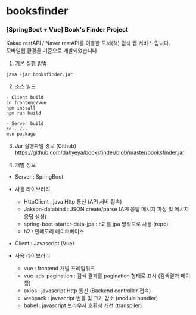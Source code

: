 # booksfinder
### [SpringBoot + Vue] Book's Finder Project
Kakao restAPI / Naver restAPI를 이용한 도서(책) 검색 웹 서비스 입니다.  
모바일웹 환경을 기준으로 개발되었습니다.

1. 기본 실행 방법  
```
java -jar booksfinder.jar
```
2. 소스 빌드  
```
- Client build
cd frontend/vue 
npm install
npm run build

- Server build
cd ../..
mvn package
```
3. Jar 실행파일 경로 (Github)
https://github.com/dahyeya/booksfinder/blob/master/booksfinder.jar

4. 개발 정보
- Server : SpringBoot
- 사용 라이브러리
  - HttpClient : java Http 통신 (API 서버 접속)
  - Jakson-databind : JSON create/parse (API 응답 메시지 파싱 및 메시지 응답 생성)
  - spring-boot-starter-data-jpa : h2 를 jpa 방식으로 사용 (repo)
  - h2 : 인메모리 데이터베이스

- Client : Javascript (Vue)
- 사용 라이브러리
  - vue : frontend 개발 프레임워크
  - vue-ads-pagination : 검색 결과를 pagination 형태로 표시 (검색결과 페이징)
  - axios : javascript Http 통신 (Backend controller 접속)
  - webpack : javascript 번들 및 크기 감소 (module bundler)
  - babel : javascript 브라우저 호환성 개선 (transpiler)

